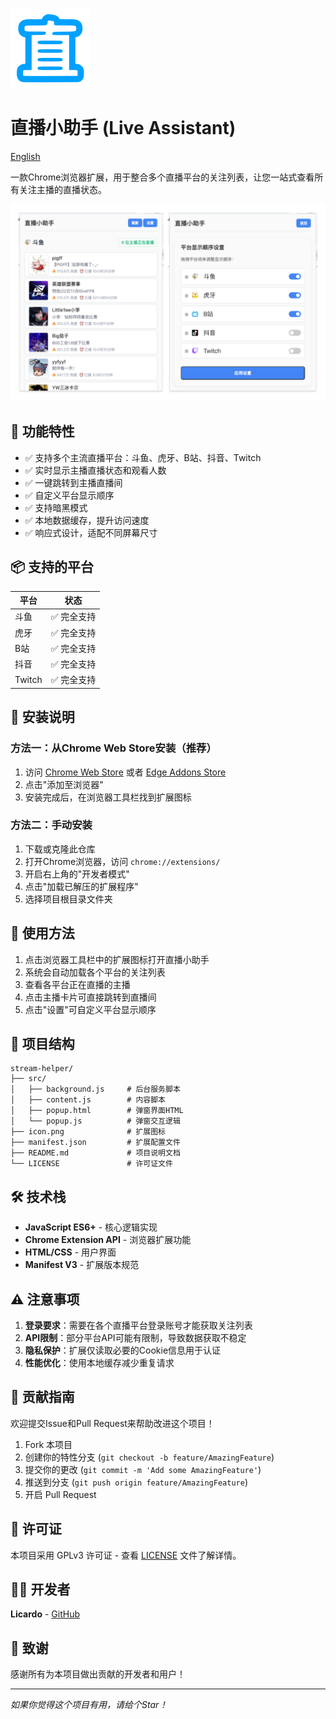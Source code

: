 ![直播小助手](icon.png)
# 直播小助手 (Live Assistant)

[English](README.en.md)

一款Chrome浏览器扩展，用于整合多个直播平台的关注列表，让您一站式查看所有关注主播的直播状态。

![screenshot](screenshot.png)

## 🌟 功能特性

- ✅ 支持多个主流直播平台：斗鱼、虎牙、B站、抖音、Twitch
- ✅ 实时显示主播直播状态和观看人数
- ✅ 一键跳转到主播直播间
- ✅ 自定义平台显示顺序
- ✅ 支持暗黑模式
- ✅ 本地数据缓存，提升访问速度
- ✅ 响应式设计，适配不同屏幕尺寸

## 📦 支持的平台

| 平台 | 状态 |
|------|------|
| 斗鱼 | ✅ 完全支持 |
| 虎牙 | ✅ 完全支持 |
| B站 | ✅ 完全支持 |
| 抖音 | ✅ 完全支持 |
| Twitch | ✅ 完全支持 |

## 🚀 安装说明

### 方法一：从Chrome Web Store安装（推荐）

1. 访问 [Chrome Web Store](https://chromewebstore.google.com/detail/gapakkgfjmmbdgaabgedecdhnpheboln) 或者 [Edge Addons Store](https://microsoftedge.microsoft.com/addons/detail/iccpkamhcodiboccdihoimjaeoooflhk)
2. 点击"添加至浏览器"
3. 安装完成后，在浏览器工具栏找到扩展图标

### 方法二：手动安装

1. 下载或克隆此仓库
2. 打开Chrome浏览器，访问 `chrome://extensions/`
3. 开启右上角的"开发者模式"
4. 点击"加载已解压的扩展程序"
5. 选择项目根目录文件夹

## 🔧 使用方法

1. 点击浏览器工具栏中的扩展图标打开直播小助手
2. 系统会自动加载各个平台的关注列表
3. 查看各平台正在直播的主播
4. 点击主播卡片可直接跳转到直播间
5. 点击"设置"可自定义平台显示顺序

## 📁 项目结构

```
stream-helper/
├── src/
│   ├── background.js     # 后台服务脚本
│   ├── content.js        # 内容脚本
│   ├── popup.html        # 弹窗界面HTML
│   └── popup.js          # 弹窗交互逻辑
├── icon.png              # 扩展图标
├── manifest.json         # 扩展配置文件
├── README.md             # 项目说明文档
└── LICENSE               # 许可证文件
```

## 🛠️ 技术栈

- **JavaScript ES6+** - 核心逻辑实现
- **Chrome Extension API** - 浏览器扩展功能
- **HTML/CSS** - 用户界面
- **Manifest V3** - 扩展版本规范

## ⚠️ 注意事项

1. **登录要求**：需要在各个直播平台登录账号才能获取关注列表
2. **API限制**：部分平台API可能有限制，导致数据获取不稳定
3. **隐私保护**：扩展仅读取必要的Cookie信息用于认证
4. **性能优化**：使用本地缓存减少重复请求

## 🤝 贡献指南

欢迎提交Issue和Pull Request来帮助改进这个项目！

1. Fork 本项目
2. 创建你的特性分支 (`git checkout -b feature/AmazingFeature`)
3. 提交你的更改 (`git commit -m 'Add some AmazingFeature'`)
4. 推送到分支 (`git push origin feature/AmazingFeature`)
5. 开启 Pull Request

## 📄 许可证

本项目采用 GPLv3 许可证 - 查看 [LICENSE](LICENSE) 文件了解详情。

## 👨‍💻 开发者

**Licardo** - [GitHub](https://github.com/l1cardo)

## 🙏 致谢

感谢所有为本项目做出贡献的开发者和用户！

---

*如果你觉得这个项目有用，请给个Star！*
